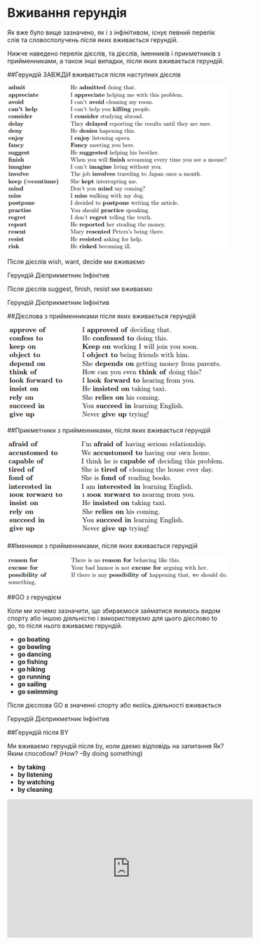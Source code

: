 # Вживання герундiя

<p>Як вже було вище зазначено, як і з інфінітивом, існує певний перелік слів та словосполучень після яких вживається герундій.</p>

<p>Нижче наведено перелік дієслів, та дієслів, іменників і прикметників з прийменниками, а також інші випадки, після яких вживається герундій.</p>

##Герундій ЗАВЖДИ вживається після наступних дієслів

![](192_p2.png)

<quiz correctLabel="correct" incorrectLabel="incorrect" checkLabel="check">
    <question text="">
        <p>Після дієслів wish, want, decide ми вживаємо</p>
        <answer>Герундій</answer>
        <answer>Дієприкметник</answer>
        <answer correct>Інфінітив</answer>
    </question>
    <question text="">
        <p>Після дієслів suggest, finish, resist ми вживаємо</p>
        <answer correct>Герундій</answer>
        <answer>Дієприкметник</answer>
        <answer>Інфінітив</answer>
    </question>
</quiz>

##Дієслова з прийменниками після яких вживається герундій

![](192_p3.png)

##Прикметники з прийменниками, після яких вживається герундій

![](192_p4.png)

##Іменники з прийменниками, після яких вживається герундій

![](192_p5.png)

##GO з герундієм

<p>Коли ми хочемо зазначити, що збираємося займатися якимось видом спорту або іншою діяльністю і використовуємо для цього дієслово to go, то після нього вживаємо герундій.</p>

<ul>
<li><b>go boating</b></li>
<li><b>go bowling</b></li>
<li><b>go dancing</b></li>
<li><b>go fishing</b></li>
<li><b>go hiking</b></li>
<li><b>go running</b></li>
<li><b>go sailing</b></li>
<li><b>go swimming</b></li>
</ul>

<quiz correctLabel="correct" incorrectLabel="incorrect" checkLabel="check">
    <question text="">
        <p>Після дієслова GO в значенні спорту або якоїсь діяльності вживається</p>
        <answer>Герундій</answer>
        <answer correct>Дієприкметник</answer>
        <answer>Інфінітив</answer>
    </question>
</quiz>

##Герундій після BY

<p>Ми вживаємо герундій після by, коли даємо відповідь на запитання Як? Яким способом? (How? –By doing something)</p>

<ul>
<li><b>by taking</b></li>
<li><b>by listening</b></li>
<li><b>by watching</b></li>
<li><b>by cleaning</b></li>
</ul>

<div class="fluidMedia">
<iframe align="center" width="560" height="315" src="https://www.youtube.com/embed/05M2Wk3MKc8" frameborder="0" allowfullscreen></iframe>
</div>
<div class="popup">
</div>
